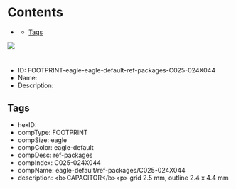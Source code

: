 



Contents
========

* [](#)
	* [Tags](#tags)
  
![][im]
# 

- ID: FOOTPRINT-eagle-eagle-default-ref-packages-C025-024X044
- Name: 
- Description: 

## Tags

- hexID: 
- oompType: FOOTPRINT
- oompSize: eagle
- oompColor: eagle-default
- oompDesc: ref-packages
- oompIndex: C025-024X044
- oompName: eagle-default/ref-packages/C025-024X044
- description: &lt;b&gt;CAPACITOR&lt;/b&gt;&lt;p&gt;&#xD;
grid 2.5 mm, outline 2.4 x 4.4 mm



[im]: image.png
